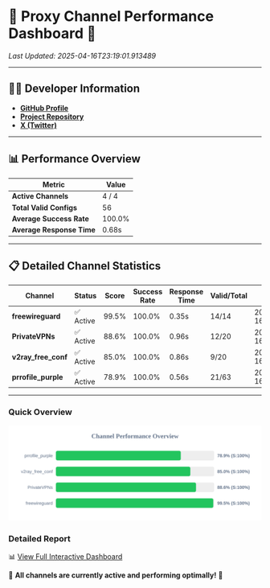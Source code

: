 # 🌟 Proxy Channel Performance Dashboard 🌟

_Last Updated: 2025-04-16T23:19:01.913489_

---

## 👩‍💻 Developer Information

- **[GitHub Profile](https://github.com/4n0nymou3)**  
- **[Project Repository](https://github.com/4n0nymou3/multi-proxy-config-fetcher)**  
- **[X (Twitter)](https://x.com/4n0nymou3)**  

---

## 📊 Performance Overview

| Metric                | Value       |
|-----------------------|-------------|
| **Active Channels**   | 4 / 4       |
| **Total Valid Configs** | 56          |
| **Average Success Rate** | 100.0%      |
| **Average Response Time** | 0.68s       |

---

## 📋 Detailed Channel Statistics

| Channel          | Status     | Score  | Success Rate | Response Time | Valid/Total | Last Success               |
|------------------|------------|--------|--------------|---------------|-------------|----------------------------|
| **freewireguard**  | ✅ Active  | 99.5%  | 100.0% | 0.35s         | 14/14       | 2025-04-16T23:19:01.912088 |
| **PrivateVPNs**  | ✅ Active  | 88.6%  | 100.0% | 0.96s         | 12/20       | 2025-04-16T23:19:01.532155 |
| **v2ray_free_conf**  | ✅ Active  | 85.0%  | 100.0% | 0.86s         | 9/20       | 2025-04-16T23:19:00.543034 |
| **prrofile_purple**  | ✅ Active  | 78.9%  | 100.0% | 0.56s         | 21/63       | 2025-04-16T23:18:59.653541 |

---

### Quick Overview
<div align="center">
  <a href="https://raw.githubusercontent.com/nullluser/NullRepo/refs/heads/main/assets/channel_stats_chart.svg">
    <img src="https://raw.githubusercontent.com/nullluser/NullRepo/refs/heads/main/assets/channel_stats_chart.svg" alt="Source Performance Statistics" width="800">
  </a>
</div>

### Detailed Report
📊 [View Full Interactive Dashboard](https://htmlpreview.github.io/?https://github.com/nullluser/NullRepo/blob/main/assets/performance_report.html)

🎉 **All channels are currently active and performing optimally!** 🎉
